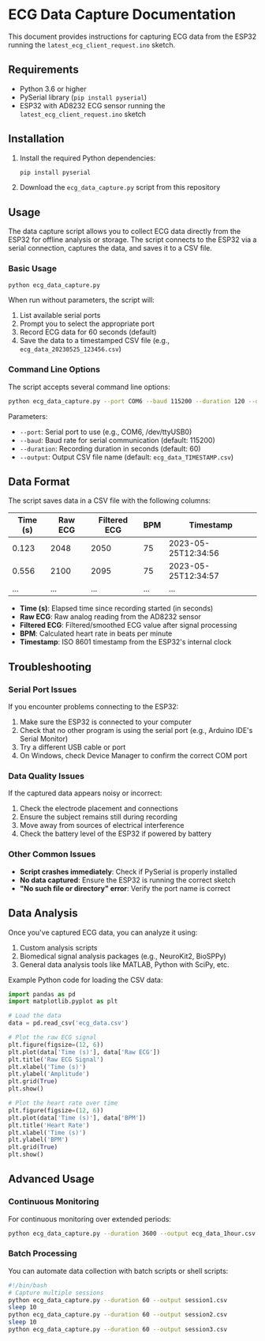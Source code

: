 # ECG Data Capture Documentation

This document provides instructions for capturing ECG data from the ESP32 running the `latest_ecg_client_request.ino` sketch.

## Requirements

- Python 3.6 or higher
- PySerial library (`pip install pyserial`)
- ESP32 with AD8232 ECG sensor running the `latest_ecg_client_request.ino` sketch

## Installation

1. Install the required Python dependencies:
   ```bash
   pip install pyserial
   ```

2. Download the `ecg_data_capture.py` script from this repository

## Usage

The data capture script allows you to collect ECG data directly from the ESP32 for offline analysis or storage. The script connects to the ESP32 via a serial connection, captures the data, and saves it to a CSV file.

### Basic Usage

```bash
python ecg_data_capture.py
```

When run without parameters, the script will:
1. List available serial ports
2. Prompt you to select the appropriate port
3. Record ECG data for 60 seconds (default)
4. Save the data to a timestamped CSV file (e.g., `ecg_data_20230525_123456.csv`)

### Command Line Options

The script accepts several command line options:

```bash
python ecg_data_capture.py --port COM6 --baud 115200 --duration 120 --output my_ecg_data.csv
```

Parameters:
- `--port`: Serial port to use (e.g., COM6, /dev/ttyUSB0)
- `--baud`: Baud rate for serial communication (default: 115200)
- `--duration`: Recording duration in seconds (default: 60)
- `--output`: Output CSV file name (default: `ecg_data_TIMESTAMP.csv`)

## Data Format

The script saves data in a CSV file with the following columns:

| Time (s) | Raw ECG | Filtered ECG | BPM | Timestamp |
|----------|---------|--------------|-----|-----------|
| 0.123    | 2048    | 2050         | 75  | 2023-05-25T12:34:56 |
| 0.556    | 2100    | 2095         | 75  | 2023-05-25T12:34:57 |
| ...      | ...     | ...          | ... | ... |

- **Time (s)**: Elapsed time since recording started (in seconds)
- **Raw ECG**: Raw analog reading from the AD8232 sensor
- **Filtered ECG**: Filtered/smoothed ECG value after signal processing
- **BPM**: Calculated heart rate in beats per minute
- **Timestamp**: ISO 8601 timestamp from the ESP32's internal clock

## Troubleshooting

### Serial Port Issues

If you encounter problems connecting to the ESP32:

1. Make sure the ESP32 is connected to your computer
2. Check that no other program is using the serial port (e.g., Arduino IDE's Serial Monitor)
3. Try a different USB cable or port
4. On Windows, check Device Manager to confirm the correct COM port

### Data Quality Issues

If the captured data appears noisy or incorrect:

1. Check the electrode placement and connections
2. Ensure the subject remains still during recording
3. Move away from sources of electrical interference
4. Check the battery level of the ESP32 if powered by battery

### Other Common Issues

- **Script crashes immediately**: Check if PySerial is properly installed
- **No data captured**: Ensure the ESP32 is running the correct sketch
- **"No such file or directory" error**: Verify the port name is correct

## Data Analysis

Once you've captured ECG data, you can analyze it using:

1. Custom analysis scripts
2. Biomedical signal analysis packages (e.g., NeuroKit2, BioSPPy)
3. General data analysis tools like MATLAB, Python with SciPy, etc.

Example Python code for loading the CSV data:

```python
import pandas as pd
import matplotlib.pyplot as plt

# Load the data
data = pd.read_csv('ecg_data.csv')

# Plot the raw ECG signal
plt.figure(figsize=(12, 6))
plt.plot(data['Time (s)'], data['Raw ECG'])
plt.title('Raw ECG Signal')
plt.xlabel('Time (s)')
plt.ylabel('Amplitude')
plt.grid(True)
plt.show()

# Plot the heart rate over time
plt.figure(figsize=(12, 6))
plt.plot(data['Time (s)'], data['BPM'])
plt.title('Heart Rate')
plt.xlabel('Time (s)')
plt.ylabel('BPM')
plt.grid(True)
plt.show()
```

## Advanced Usage

### Continuous Monitoring

For continuous monitoring over extended periods:

```bash
python ecg_data_capture.py --duration 3600 --output ecg_data_1hour.csv
```

### Batch Processing

You can automate data collection with batch scripts or shell scripts:

```bash
#!/bin/bash
# Capture multiple sessions
python ecg_data_capture.py --duration 60 --output session1.csv
sleep 10
python ecg_data_capture.py --duration 60 --output session2.csv
sleep 10
python ecg_data_capture.py --duration 60 --output session3.csv
``` 